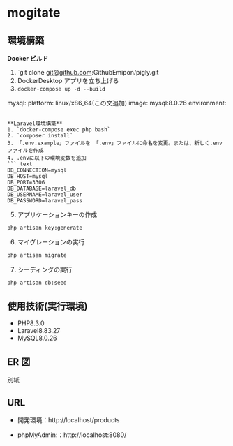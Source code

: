 # mogitate

## 環境構築

**Docker ビルド**

1. `git clone git@github.com:GithubEmipon/pigly.git
2. DockerDesktop アプリを立ち上げる
3. `docker-compose up -d --build`

mysql:
platform: linux/x86_64(この文追加)
image: mysql:8.0.26
environment:

````

**Laravel環境構築**
1. `docker-compose exec php bash`
2. `composer install`
3. 「.env.example」ファイルを 「.env」ファイルに命名を変更。または、新しく.envファイルを作成
4. .envに以下の環境変数を追加
``` text
DB_CONNECTION=mysql
DB_HOST=mysql
DB_PORT=3306
DB_DATABASE=laravel_db
DB_USERNAME=laravel_user
DB_PASSWORD=laravel_pass
````

5. アプリケーションキーの作成

```bash
php artisan key:generate
```

6. マイグレーションの実行

```bash
php artisan migrate
```

7. シーディングの実行

```bash
php artisan db:seed
```

## 使用技術(実行環境)

- PHP8.3.0
- Laravel8.83.27
- MySQL8.0.26

## ER 図

別紙

## URL

- 開発環境：http://localhost/products

- phpMyAdmin:：http://localhost:8080/
